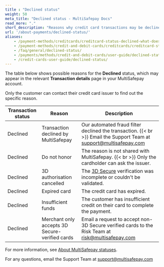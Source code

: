 ```yaml
---
title : "Declined status"
weight: 50
meta_title: "Declined status - MultiSafepay Docs"
read_more: "."
short_description: "Reasons why credit card transactions may be declined"
url: '/about-payments/declined-status/'
aliases: 
    - /payment-methods/creditcards/creditcard-status-declined-what-does-this-mean-/
    - /payment-methods/credit-and-debit-cards/creditcards/creditcard-status-declined-what-does-this-mean-/
    - /faq/general/declined-status/
    - /payments/methods/credit-and-debit-cards/user-guide/declined-status/
    - /credit-cards-user-guide/declined-status/
---
```


The table below shows possible reasons for the **Declined** status, which may appear in the relevant **Transaction details** page in your MultiSafepay account. 

Only the customer can contact their credit card issuer to find out the specific reason.

| Transaction status | Reason | Description |
|------- |----------|---------|
| Declined | Transaction declined by MultiSafepay | Our automated fraud filter declined the transaction. {{< br >}} Email the Support Team at <support@multisafepay.com> |
| Declined | Do not honor | The reason is not shared with MultiSafepay. {{< br >}} Only the cardholder can ask the issuer. |
| Declined | 3D authorisation cancelled | The [3D Secure](/features/3d-secure/about/) verification was incomplete or couldn't be validated. |
| Declined | Expired card | The credit card has expired. |
| Declined | Insufficient funds | The customer has insufficient credit on their card to complete the payment. |
| Declined | Merchant only accepts 3D Secure-verified cards | Email a request to accept non-3D Secure verified cards to the Risk Team at <risk@multisafepay.com>  |

For more information, see [About MultiSafepay statuses](/about-payments/multisafepay-statuses/).

For any questions, email the Support Team at <support@multisafepay.com>